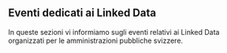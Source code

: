 ## Eventi dedicati ai Linked Data

In queste sezioni vi informiamo sugli eventi relativi ai Linked Data organizzati per le amministrazioni pubbliche svizzere.
